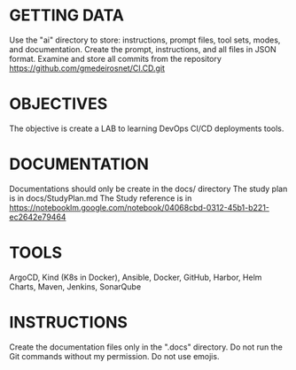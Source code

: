 # GETTING DATA
Use the "ai" directory to store: instructions, prompt files, tool sets, modes, and documentation.
Create the prompt, instructions, and all files in JSON format.
Examine and store all commits from the repository https://github.com/gmedeirosnet/CI.CD.git

# OBJECTIVES
The objective is create a LAB to learning DevOps CI/CD deployments tools.

# DOCUMENTATION
Documentations should only be create in the docs/ directory
The study plan is in docs/StudyPlan.md
The Study reference is in https://notebooklm.google.com/notebook/04068cbd-0312-45b1-b221-ec2642e79464

# TOOLS
ArgoCD, Kind (K8s in Docker), Ansible, Docker, GitHub, Harbor, Helm Charts, Maven, Jenkins, SonarQube

# INSTRUCTIONS
Create the documentation files only in the ".docs" directory.
Do not run the Git commands without my permission.
Do not use emojis.